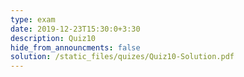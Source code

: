 ```yaml
---
type: exam
date: 2019-12-23T15:30:0+3:30
description: Quiz10
hide_from_announcments: false
solution: /static_files/quizes/Quiz10-Solution.pdf
---
```


